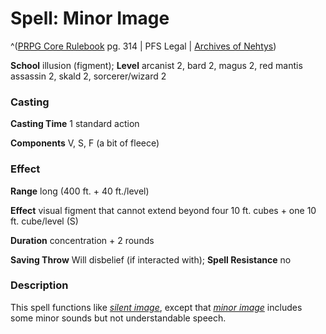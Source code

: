 # Spell: Minor Image

^([PRPG Core Rulebook][ss-minor-image] pg. 314 | PFS Legal | [Archives of Nehtys][sn-minor-image])

**School** illusion (figment); **Level** arcanist 2, bard 2, magus 2, red mantis assassin 2, skald 2, sorcerer/wizard 2

### Casting

**Casting Time** 1 standard action  

**Components** V, S, F (a bit of fleece)

### Effect

**Range** long (400 ft. + 40 ft./level)  

**Effect** visual figment that cannot extend beyond four 10 ft. cubes + one 10 ft. cube/level (S)  

**Duration** concentration + 2 rounds  

**Saving Throw** Will disbelief (if interacted with); **Spell Resistance** no

### Description

This spell functions like _[silent image]_, except that _[minor image]_ includes some minor sounds but not understandable speech.

[ss-minor-image]: http://paizo.com/pathfinderRPG/v57
[sn-minor-image]: http://www.archivesofnethys.com/SpellDisplay.aspx?ItemName=Minor%20Image
[minor image]: http://www.archivesofnethys.com/SpellDisplay.aspx?ItemName=minor%20image
[silent image]: http://www.archivesofnethys.com/SpellDisplay.aspx?ItemName=silent%20image